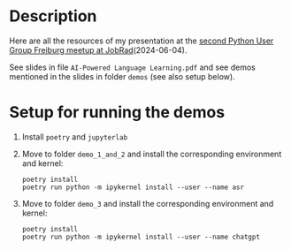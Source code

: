 # Description

Here are all the resources of my presentation at the [second Python User Group Freiburg meetup at JobRad](https://www.meetup.com/python-user-group-freiburg/events/301044966/)(2024-06-04).

See slides in file `AI-Powered Language Learning.pdf` and see demos mentioned in the slides in folder `demos` (see also setup below).

# Setup for running the demos

1. Install `poetry` and `jupyterlab`
2. Move to folder `demo_1_and_2` and install the corresponding environment and kernel:

   ```
   poetry install
   poetry run python -m ipykernel install --user --name asr
   ```

3. Move to folder `demo_3` and install the corresponding environment and kernel:

   ```
   poetry install
   poetry run python -m ipykernel install --user --name chatgpt
   ```
